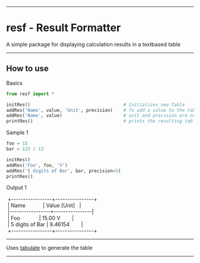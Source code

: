 ***
# resf - Result Formatter

A simple package for displaying calculation results in a textbased table
***
## How to use
Basics
```python
from resf import *

initRes()                                   # Initializes new Table
addRes('Name', value, 'Unit', precision)    # To add a value to the table
addRes('Name', value)                       # unit and precision are not required
printRes()                                  # prints the resulting table
```
Sample 1
```python
foo = 15
bar = 123 / 13

initRes()
addRes('Foo', foo, 'V')
addRes('5 digits of Bar', bar, precision=5)
printRes()
```
Output 1
>
 +-----------------+----------------+ <br/>
 | Name            | Value \[Unit\]   | <br/>
 |-----------------+----------------| <br/>
 | Foo             | 15.00 V        | <br/>
 | 5 digits of Bar | 9.46154        | <br/>
 +-----------------+----------------+ <br/>

***
Uses [tabulate](https://pypi.org/project/tabulate/) to generate the table
***
